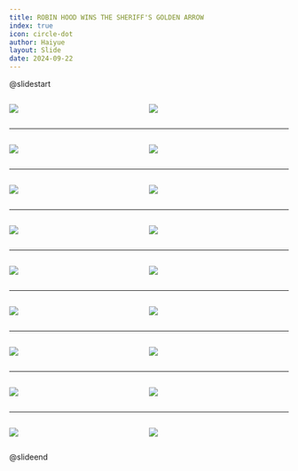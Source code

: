 ```yaml
---
title: ROBIN HOOD WINS THE SHERIFF'S GOLDEN ARROW
index: true
icon: circle-dot
author: Haiyue
layout: Slide
date: 2024-09-22
---
```

 
@slidestart

<div style="display:flex">
<div style="flex:1">

![](https://raw.githubusercontent.com/yclord/reading/refs/heads/master/english/Level-U/ROBIN%20HOOD%20WINS%20THE%20SHERIFF'S%20GOLDEN%20ARROW/001.webp)
</div>
<div style="flex:1">

![](https://raw.githubusercontent.com/yclord/reading/refs/heads/master/english/Level-U/ROBIN%20HOOD%20WINS%20THE%20SHERIFF'S%20GOLDEN%20ARROW/002.webp)
</div>
</div>

---

<div style="display:flex">
<div style="flex:1">

![](https://raw.githubusercontent.com/yclord/reading/refs/heads/master/english/Level-U/ROBIN%20HOOD%20WINS%20THE%20SHERIFF'S%20GOLDEN%20ARROW/003.webp)
</div>
<div style="flex:1">

![](https://raw.githubusercontent.com/yclord/reading/refs/heads/master/english/Level-U/ROBIN%20HOOD%20WINS%20THE%20SHERIFF'S%20GOLDEN%20ARROW/004.webp)
</div>
</div>

---

<div style="display:flex">
<div style="flex:1">

![](https://raw.githubusercontent.com/yclord/reading/refs/heads/master/english/Level-U/ROBIN%20HOOD%20WINS%20THE%20SHERIFF'S%20GOLDEN%20ARROW/005.webp)
</div>
<div style="flex:1">

![](https://raw.githubusercontent.com/yclord/reading/refs/heads/master/english/Level-U/ROBIN%20HOOD%20WINS%20THE%20SHERIFF'S%20GOLDEN%20ARROW/006.webp)
</div>
</div>

---

<div style="display:flex">
<div style="flex:1">

![](https://raw.githubusercontent.com/yclord/reading/refs/heads/master/english/Level-U/ROBIN%20HOOD%20WINS%20THE%20SHERIFF'S%20GOLDEN%20ARROW/007.webp)
</div>
<div style="flex:1">

![](https://raw.githubusercontent.com/yclord/reading/refs/heads/master/english/Level-U/ROBIN%20HOOD%20WINS%20THE%20SHERIFF'S%20GOLDEN%20ARROW/008.webp)
</div>
</div>

---

<div style="display:flex">
<div style="flex:1">

![](https://raw.githubusercontent.com/yclord/reading/refs/heads/master/english/Level-U/ROBIN%20HOOD%20WINS%20THE%20SHERIFF'S%20GOLDEN%20ARROW/009.webp)
</div>
<div style="flex:1">

![](https://raw.githubusercontent.com/yclord/reading/refs/heads/master/english/Level-U/ROBIN%20HOOD%20WINS%20THE%20SHERIFF'S%20GOLDEN%20ARROW/010.webp)
</div>
</div>

---

<div style="display:flex">
<div style="flex:1">

![](https://raw.githubusercontent.com/yclord/reading/refs/heads/master/english/Level-U/ROBIN%20HOOD%20WINS%20THE%20SHERIFF'S%20GOLDEN%20ARROW/011.webp)
</div>
<div style="flex:1">

![](https://raw.githubusercontent.com/yclord/reading/refs/heads/master/english/Level-U/ROBIN%20HOOD%20WINS%20THE%20SHERIFF'S%20GOLDEN%20ARROW/012.webp)
</div>
</div>

---

<div style="display:flex">
<div style="flex:1">

![](https://raw.githubusercontent.com/yclord/reading/refs/heads/master/english/Level-U/ROBIN%20HOOD%20WINS%20THE%20SHERIFF'S%20GOLDEN%20ARROW/013.webp)
</div>
<div style="flex:1">

![](https://raw.githubusercontent.com/yclord/reading/refs/heads/master/english/Level-U/ROBIN%20HOOD%20WINS%20THE%20SHERIFF'S%20GOLDEN%20ARROW/014.webp)
</div>
</div>

---

<div style="display:flex">
<div style="flex:1">

![](https://raw.githubusercontent.com/yclord/reading/refs/heads/master/english/Level-U/ROBIN%20HOOD%20WINS%20THE%20SHERIFF'S%20GOLDEN%20ARROW/015.webp)
</div>
<div style="flex:1">

![](https://raw.githubusercontent.com/yclord/reading/refs/heads/master/english/Level-U/ROBIN%20HOOD%20WINS%20THE%20SHERIFF'S%20GOLDEN%20ARROW/016.webp)
</div>
</div>

---

<div style="display:flex">
<div style="flex:1">

![](https://raw.githubusercontent.com/yclord/reading/refs/heads/master/english/Level-U/ROBIN%20HOOD%20WINS%20THE%20SHERIFF'S%20GOLDEN%20ARROW/017.webp)
</div>
<div style="flex:1">

![](https://raw.githubusercontent.com/yclord/reading/refs/heads/master/english/Level-U/ROBIN%20HOOD%20WINS%20THE%20SHERIFF'S%20GOLDEN%20ARROW/018.webp)
</div>
</div>

@slideend
